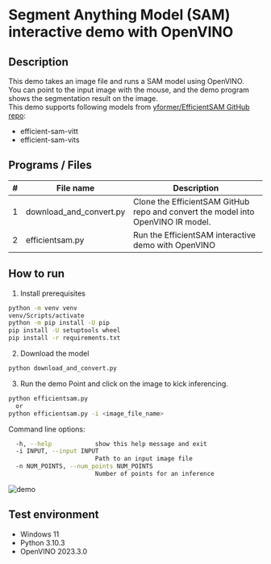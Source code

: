# Segment Anything Model (SAM) interactive demo with OpenVINO

## Description
This demo takes an image file and runs a SAM model using OpenVINO.  
You can point to the input image with the mouse, and the demo program shows the segmentation result on the image.  
This demo supports following models from [yformer/EfficientSAM GitHub repo](https://github.com/yformer/EfficientSAM.git):
- efficient-sam-vitt
- efficient-sam-vits

## Programs / Files
|#|File name|Description|
|---|---|---|
|1|download_and_convert.py|Clone the EfficientSAM GitHub repo and convert the model into OpenVINO IR model.|
|2|efficientsam.py|Run the EfficientSAM interactive demo with OpenVINO|


## How to run

1. Install prerequisites

```sh
python -m venv venv
venv/Scripts/activate
python -m pip install -U pip
pip install -U setuptools wheel
pip install -r requirements.txt
```

2. Download the model
```sh
python download_and_convert.py
```

3. Run the demo
Point and click on the image to kick inferencing.
```sh
python efficientsam.py
  or
python efficientsam.py -i <image_file_name>
```

Command line options:
```sh
  -h, --help            show this help message and exit
  -i INPUT, --input INPUT
                        Path to an input image file
  -n NUM_POINTS, --num_points NUM_POINTS
                        Number of points for an inference
```


![demo](./resources/demo.gif)
## Test environment
- Windows 11
- Python 3.10.3
- OpenVINO 2023.3.0
